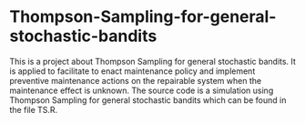 # Thompson-Sampling-for-general-stochastic-bandits
This is a project about Thompson Sampling for general stochastic bandits. It is applied to facilitate to enact maintenance policy and implement preventive maintenance actions on the repairable system when the maintenance effect is unknown. The source code is a simulation using Thompson Sampling for general stochastic bandits which can be found in the file TS.R.
